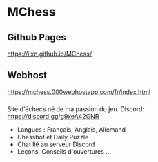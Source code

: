 # MChess

## Github Pages 
https://ilxn.github.io/MChess/

## Webhost
https://mchess.000webhostapp.com/fr/index.html

###

Site d'échecs né de ma passion du jeu.
Discord: https://discord.gg/g9xeA42GNR 

- Langues : Français, Anglais, Allemand
- Chessbot et Daily Puzzle
- Chat lié au serveur Discord
- Leçons, Conseils d'ouvertures ...
